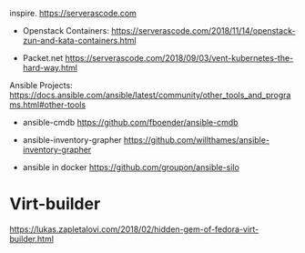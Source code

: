 inspire.
https://serverascode.com

  - Openstack Containers:
  https://serverascode.com/2018/11/14/openstack-zun-and-kata-containers.html

  - Packet.net
  https://serverascode.com/2018/09/03/vent-kubernetes-the-hard-way.html

Ansible Projects:
https://docs.ansible.com/ansible/latest/community/other_tools_and_programs.html#other-tools

  - ansible-cmdb
  https://github.com/fboender/ansible-cmdb

  - ansible-inventory-grapher
  https://github.com/willthames/ansible-inventory-grapher

  - ansible in docker
  https://github.com/groupon/ansible-silo

# Virt-builder
https://lukas.zapletalovi.com/2018/02/hidden-gem-of-fedora-virt-builder.html
